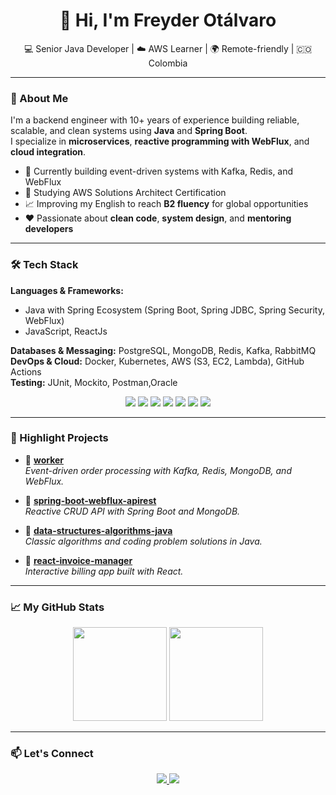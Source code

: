 <h1 align="center">👋 Hi, I'm Freyder Otálvaro</h1>

<p align="center">
  💻 Senior Java Developer | ☁️ AWS Learner | 🌍 Remote-friendly | 🇨🇴 Colombia
</p>

---

### 🚀 About Me

I'm a backend engineer with 10+ years of experience building reliable, scalable, and clean systems using **Java** and **Spring Boot**.  
I specialize in **microservices**, **reactive programming with WebFlux**, and **cloud integration**.

- 🔧 Currently building event-driven systems with Kafka, Redis, and WebFlux  
- 🧠 Studying AWS Solutions Architect Certification  
- 📈 Improving my English to reach **B2 fluency** for global opportunities  
- ❤️ Passionate about **clean code**, **system design**, and **mentoring developers**  

---

### 🛠️ Tech Stack

**Languages & Frameworks:** 
- Java with Spring Ecosystem (Spring Boot, Spring JDBC, Spring Security, WebFlux)
- JavaScript, ReactJs

**Databases & Messaging:** PostgreSQL, MongoDB, Redis, Kafka, RabbitMQ  
**DevOps & Cloud:** Docker, Kubernetes, AWS (S3, EC2, Lambda), GitHub Actions  
**Testing:** JUnit, Mockito, Postman,Oracle  

<p align="center">
  <img src="https://img.shields.io/badge/Java-ED8B00?style=for-the-badge&logo=java&logoColor=white"/>
  <img src="https://img.shields.io/badge/Spring%20Boot-6DB33F?style=for-the-badge&logo=springboot&logoColor=white"/>
  <img src="https://img.shields.io/badge/Kafka-231F20?style=for-the-badge&logo=apachekafka&logoColor=white"/>
  <img src="https://img.shields.io/badge/MongoDB-4EA94B?style=for-the-badge&logo=mongodb&logoColor=white"/>
  <img src="https://img.shields.io/badge/Redis-DC382D?style=for-the-badge&logo=redis&logoColor=white"/>
  <img src="https://img.shields.io/badge/AWS-232F3E?style=for-the-badge&logo=amazonaws&logoColor=white"/>
  <img src="https://img.shields.io/badge/Docker-2496ED?style=for-the-badge&logo=docker&logoColor=white"/>
</p>

---

### 📂 Highlight Projects

- 🔹 [**worker**](https://github.com/freyderdev/worker)  
  *Event-driven order processing with Kafka, Redis, MongoDB, and WebFlux.*

- 🔹 [**spring-boot-webflux-apirest**](https://github.com/freyderdev/spring-boot-webflux-apirest)  
  *Reactive CRUD API with Spring Boot and MongoDB.*

- 🔹 [**data-structures-algorithms-java**](https://github.com/freyderdev/data-structures-algorithms-java)  
  *Classic algorithms and coding problem solutions in Java.*

- 🔹 [**react-invoice-manager**](https://github.com/freyderdev/React-Invoice-Manager)  
  *Interactive billing app built with React.*

---

### 📈 My GitHub Stats

<p align="center">
  <img src="https://github-readme-stats.vercel.app/api?username=freyderdev&show_icons=true&theme=tokyonight" height="150"/>
  <img src="https://github-readme-stats.vercel.app/api/top-langs/?username=freyderdev&layout=compact&theme=tokyonight" height="150"/>
</p>

---

### 📫 Let's Connect

<p align="center">
  <a href="https://www.linkedin.com/in/freyder-otalvaro-70484b73/">
    <img src="https://img.shields.io/badge/LinkedIn-0077B5?style=for-the-badge&logo=linkedin&logoColor=white"/>
  </a>
  <a href="mailto:freyder@hotmail.com">
    <img src="https://img.shields.io/badge/Email-D14836?style=for-the-badge&logo=gmail&logoColor=white"/>
  </a>
</p>
